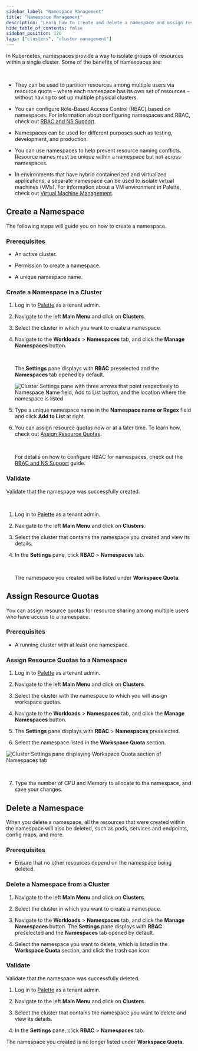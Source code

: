```yaml
---
sidebar_label: "Namespace Management"
title: "Namespace Management"
description: "Learn how to create and delete a namespace and assign resource quotas."
hide_table_of_contents: false
sidebar_position: 120
tags: ["clusters", "cluster management"]
---
```


In Kubernetes, namespaces provide a way to isolate groups of resources within a single cluster. Some of the benefits of namespaces are:

<br />

- They can be used to partition resources among multiple users via resource quota – where each namespace has its own set of resources – without having to set up multiple physical clusters.

- You can configure Role-Based Access Control (RBAC) based on namespaces. For information about configuring namespaces and RBAC, check out [RBAC and NS Support](cluster-rbac).

- Namespaces can be used for different purposes such as testing, development, and production.

- You can use namespaces to help prevent resource naming conflicts. Resource names must be unique within a namespace but not across namespaces.

- In environments that have hybrid containerized and virtualized applications, a separate namespace can be used to isolate virtual machines (VMs). For information about a VM environment in Palette, check out [Virtual Machine Management](../../vm-management/vm-management.md).

## Create a Namespace

The following steps will guide you on how to create a namespace.

### Prerequisites

- An active cluster.

- Permission to create a namespace.

- A unique namespace name.

### Create a Namespace in a Cluster

1. Log in to [Palette](https://console.spectrocloud.com) as a tenant admin.

2. Navigate to the left **Main Menu** and click on **Clusters**.

3. Select the cluster in which you want to create a namespace.

4. Navigate to the **Workloads** > **Namespaces** tab, and click the **Manage Namespaces** button.

   <br />

   The **Settings** pane displays with **RBAC** preselected and the **Namespaces** tab opened by default.

   ![Cluster Settings pane with three arrows that point respectively to Namespace Name field, Add to List button, and the location where the namespace is listed](/clusters_cluster-management_namespace-create.png)

5. Type a unique namespace name in the **Namespace name or Regex** field and click **Add to List** at right.

6. You can assign resource quotas now or at a later time. To learn how, check out [Assign Resource Quotas](namespace-management.md#assign-resource-quotas).

   <br />

   For details on how to configure RBAC for namespaces, check out the [RBAC and NS Support](cluster-rbac.md#palette-roles-and-kubernetes-roles) guide.

### Validate

Validate that the namespace was successfully created.

<br />

1. Log in to [Palette](https://console.spectrocloud.com) as a tenant admin.

2. Navigate to the left **Main Menu** and click on **Clusters**.

3. Select the cluster that contains the namespace you created and view its details.

4. In the **Settings** pane, click **RBAC** > **Namespaces** tab.

   <br />

   The namespace you created will be listed under **Workspace Quota**.

## Assign Resource Quotas

You can assign resource quotas for resource sharing among multiple users who have access to a namespace.

### Prerequisites

- A running cluster with at least one namespace.

### Assign Resource Quotas to a Namespace

1. Log in to [Palette](https://console.spectrocloud.com) as a tenant admin.

2. Navigate to the left **Main Menu** and click on **Clusters**.

3. Select the cluster with the namespace to which you will assign workspace quotas.

4. Navigate to the **Workloads** > **Namespaces** tab, and click the **Manage Namespaces** button.

5. The **Settings** pane displays with **RBAC** > **Namespaces** preselected.

6. Select the namespace listed in the **Workspace Quota** section.

![Cluster Settings pane displaying Workspace Quota section of Namespaces tab](/clusters_cluster-management_ns-resource-quota.png)

<br />

7. Type the number of CPU and Memory to allocate to the namespace, and save your changes.

## Delete a Namespace

When you delete a namespace, all the resources that were created within the namespace will also be deleted, such as pods, services and endpoints, config maps, and more.

### Prerequisites

- Ensure that no other resources depend on the namespace being deleted.

### Delete a Namespace from a Cluster

1. Navigate to the left **Main Menu** and click on **Clusters**.

2. Select the cluster in which you want to create a namespace.

3. Navigate to the **Workloads** > **Namespaces** tab, and click the **Manage Namespaces** button. The **Settings** pane displays with **RBAC** preselected and the **Namespaces** tab opened by default.

4. Select the namespace you want to delete, which is listed in the **Workspace Quota** section, and click the trash can icon.

### Validate

Validate that the namespace was successfully deleted.

1. Log in to [Palette](https://console.spectrocloud.com) as a tenant admin.

2. Navigate to the left **Main Menu** and click on **Clusters**.

3. Select the cluster that contains the namespace you want to delete and view its details.

4. In the **Settings** pane, click **RBAC** > **Namespaces** tab.

The namespace you created is no longer listed under **Workspace Quota**.
